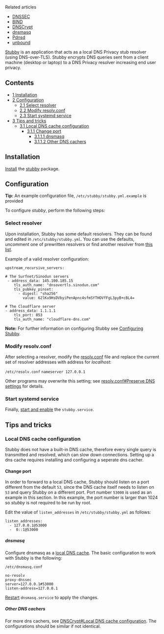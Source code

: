 Related articles

*   [DNSSEC](/index.php/DNSSEC "DNSSEC")
*   [BIND](/index.php/BIND "BIND")
*   [DNSCrypt](/index.php/DNSCrypt "DNSCrypt")
*   [dnsmasq](/index.php/Dnsmasq "Dnsmasq")
*   [Pdnsd](/index.php/Pdnsd "Pdnsd")
*   [unbound](/index.php/Unbound "Unbound")

[Stubby](https://dnsprivacy.org/wiki/display/DP/DNS+Privacy+Daemon+-+Stubby) is an application that acts as a local DNS Privacy stub resolver (using DNS-over-TLS). Stubby encrypts DNS queries sent from a client machine (desktop or laptop) to a DNS Privacy resolver increasing end user privacy.

## Contents

*   [1 Installation](#Installation)
*   [2 Configuration](#Configuration)
    *   [2.1 Select resolver](#Select_resolver)
    *   [2.2 Modify resolv.conf](#Modify_resolv.conf)
    *   [2.3 Start systemd service](#Start_systemd_service)
*   [3 Tips and tricks](#Tips_and_tricks)
    *   [3.1 Local DNS cache configuration](#Local_DNS_cache_configuration)
        *   [3.1.1 Change port](#Change_port)
            *   [3.1.1.1 dnsmasq](#dnsmasq)
            *   [3.1.1.2 Other DNS cachers](#Other_DNS_cachers)

## Installation

[Install](/index.php/Install "Install") the [stubby](https://www.archlinux.org/packages/?name=stubby) package.

## Configuration

**Tip:** An example configuration file, `/etc/stubby/stubby.yml.example` is provided

To configure *stubby*, perform the following steps:

### Select resolver

Upon installation, Stubby has some default resolvers. They can be found and edited in `/etc/stubby/stubby.yml`. You can use the defaults, uncomment one of prewritten resolvers or find another resolver from [this list](https://dnsprivacy.org/wiki/display/DP/DNS+Privacy+Test+Servers).

Example of a valid resolver configuration:

```
upstream_recursive_servers:

# The Surfnet/Sinodun servers
 - address_data: 145.100.185.15
    tls_auth_name: "dnsovertls.sinodun.com"
    tls_pubkey_pinset:
      - digest: "sha256"
        value: 62lKu9HsDVbyiPenApnc4sfmSYTHOVfFgL3pyB+cBL4=

# The Cloudflare server
- address_data: 1.1.1.1
    tls_port: 853
    tls_auth_name: "cloudflare-dns.com"

```

**Note:** For further information on configuring Stubby see [Configuring Stubby](https://dnsprivacy.org/wiki/display/DP/Configuring+Stubby).

### Modify resolv.conf

After selecting a resolver, modify the [resolv.conf](/index.php/Resolv.conf "Resolv.conf") file and replace the current set of resolver addresses with address for *localhost*:

 `/etc/resolv.conf`  `nameserver 127.0.0.1` 

Other programs may overwrite this setting; see [resolv.conf#Preserve DNS settings](/index.php/Resolv.conf#Preserve_DNS_settings "Resolv.conf") for details.

### Start systemd service

Finally, [start and enable](/index.php/Enable "Enable") the `stubby.service`.

## Tips and tricks

### Local DNS cache configuration

Stubby does not have a built-in DNS cache, therefore every single query is transmitted and resolved, which can slow down connections. Setting up a dns cache requires installing and configuring a seperate dns cacher.

#### Change port

In order to forward to a local DNS cache, Stubby should listen on a port different from the default `53`, since the DNS cache itself needs to listen on `53` and query Stubby on a different port. Port number `53000` is used as an example in this section. In this example, the port number is larger than 1024 so *stubby* is not required to be run by root.

Edit the value of `listen_addresses` in `/etc/stubby/stubby.yml` as follows:

```
listen_addresses:
  - 127.0.0.1@53000
  -  0::1@53000

```

##### dnsmasq

Configure dnsmasq as a [local DNS cache](/index.php/Dnsmasq#DNS_cache_setup "Dnsmasq"). The basic configuration to work with Stubby is the following:

 `/etc/dnsmasq.conf` 
```
no-resolv
proxy-dnssec
server=127.0.0.1#53000
listen-address=127.0.0.1
```

[Restart](/index.php/Restart "Restart") `dnsmasq.service` to apply the changes.

##### Other DNS cachers

For more dns cachers, see [DNSCrypt#Local DNS cache configuration](/index.php/DNSCrypt#Local_DNS_cache_configuration "DNSCrypt"). The configurations should be similar if not identical.